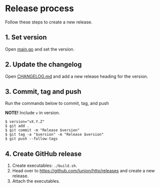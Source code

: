 # Release process

Follow these steps to create a new release.

## 1. Set version

Open [main.go](./main.go) and set the version.

## 2. Update the changelog

Open [CHANGELOG.md](./CHANGELOG.md) and add a new release heading for the version.

## 3. Commit, tag and push

Run the commands below to commit, tag, and push

**NOTE!** Include `v` in version.

```shell
$ version="vX.Y.Z"
$ git add .
$ git commit -m "Release $version"
$ git tag -a "$version" -m "Release $version"
$ git push --follow-tags
```

## 4. Create GitHub release

1. Create executables: `./build.sh`.
1. Head over to https://github.com/lunjon/http/releases and create a new release.
1. Attach the executables.
